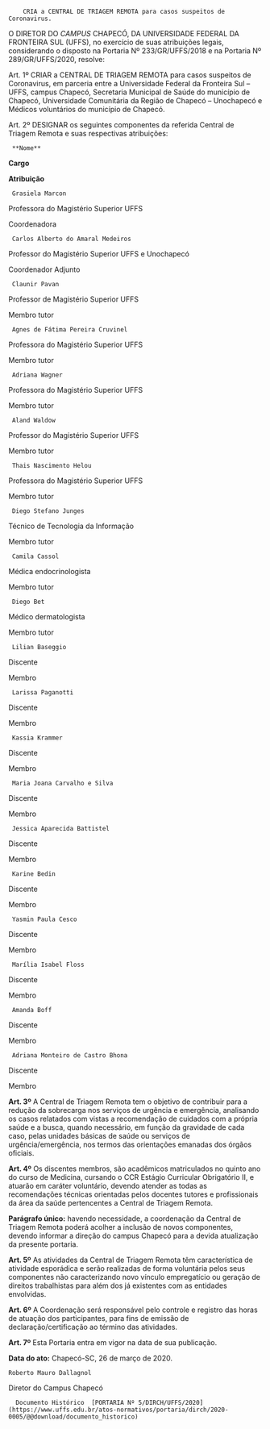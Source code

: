         CRIA a CENTRAL DE TRIAGEM REMOTA para casos suspeitos de Coronavirus.  

O DIRETOR DO *CAMPUS* CHAPECÓ, DA UNIVERSIDADE FEDERAL DA FRONTEIRA SUL (UFFS), no exercício de suas atribuições legais, considerando o disposto na Portaria Nº 233/GR/UFFS/2018 e na Portaria Nº 289/GR/UFFS/2020, resolve:

  

 Art. 1º CRIAR a CENTRAL DE TRIAGEM REMOTA para casos suspeitos de Coronavirus, em parceria entre a Universidade Federal da Fronteira Sul – UFFS, campus Chapecó, Secretaria Municipal de Saúde do município de Chapecó, Universidade Comunitária da Região de Chapecó – Unochapecó e Médicos voluntários do município de Chapecó.

  

 Art. 2º DESIGNAR os seguintes componentes da referida Central de Triagem Remota e suas respectivas atribuições:

  

     **Nome**

   **Cargo**

   **Atribuição**

     Grasiela Marcon

   Professora do Magistério Superior UFFS

   Coordenadora

     Carlos Alberto do Amaral Medeiros

   Professor do Magistério Superior UFFS e Unochapecó

   Coordenador Adjunto

     Claunir Pavan

   Professor de Magistério Superior UFFS

   Membro tutor

     Agnes de Fátima Pereira Cruvinel

   Professora do Magistério Superior UFFS

   Membro tutor

     Adriana Wagner

   Professora do Magistério Superior UFFS

   Membro tutor

     Aland Waldow

   Professor do Magistério Superior UFFS

   Membro tutor

     Thais Nascimento Helou

   Professora do Magistério Superior UFFS

   Membro tutor

     Diego Stefano Junges

   Técnico de Tecnologia da Informação

   Membro tutor

     Camila Cassol

   Médica endocrinologista

   Membro tutor

     Diego Bet

   Médico dermatologista

   Membro tutor

     Lilian Baseggio

   Discente

   Membro

     Larissa Paganotti

   Discente

   Membro

     Kassia Krammer

   Discente

   Membro

     Maria Joana Carvalho e Silva

   Discente

   Membro

     Jessica Aparecida Battistel

   Discente

   Membro

     Karine Bedin

   Discente

   Membro

     Yasmin Paula Cesco

   Discente

   Membro

     Marília Isabel Floss

   Discente

   Membro

     Amanda Boff

   Discente

   Membro

     Adriana Monteiro de Castro Bhona

   Discente

   Membro

      

  

 **Art. 3º** A Central de Triagem Remota tem o objetivo de contribuir para a redução da sobrecarga nos serviços de urgência e emergência, analisando os casos relatados com vistas a recomendação de cuidados com a própria saúde e a busca, quando necessário, em função da gravidade de cada caso, pelas unidades básicas de saúde ou serviços de urgência/emergência, nos termos das orientações emanadas dos órgãos oficiais.

  

 **Art. 4º** Os discentes membros, são acadêmicos matriculados no quinto ano do curso de Medicina, cursando o CCR Estágio Curricular Obrigatório II, e atuarão em caráter voluntário, devendo atender as todas as recomendações técnicas orientadas pelos docentes tutores e profissionais da área da saúde pertencentes a Central de Triagem Remota.

 **Parágrafo único:** havendo necessidade, a coordenação da Central de Triagem Remota poderá acolher a inclusão de novos componentes, devendo informar a direção do campus Chapecó para a devida atualização da presente portaria.

  

 **Art. 5º** As atividades da Central de Triagem Remota têm característica de atividade esporádica e serão realizadas de forma voluntária pelos seus componentes não caracterizando novo vínculo empregatício ou geração de direitos trabalhistas para além dos já existentes com as entidades envolvidas.

  

 **Art. 6º** A Coordenação será responsável pelo controle e registro das horas de atuação dos participantes, para fins de emissão de declaração/certificação ao término das atividades.

  

 **Art. 7º** Esta Portaria entra em vigor na data de sua publicação.

   **Data do ato:** Chapecó-SC, 26 de março de 2020.   
 

    Roberto Mauro Dallagnol   
 Diretor do Campus Chapecó 

      Documento Histórico  [PORTARIA Nº 5/DIRCH/UFFS/2020](https://www.uffs.edu.br/atos-normativos/portaria/dirch/2020-0005/@@download/documento_historico)     
      